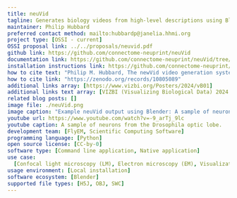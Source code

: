 ```yaml
---
title: neuVid
tagline: Generates biology videos from high-level descriptions using Blender or VVD Viewer.
maintainer: Philip Hubbard
preferred contact method: mailto:hubbardp@janelia.hhmi.org
project type: [OSSI - current]
OSSI proposal link: ../../proposals/neuvid.pdf
github link: https://github.com/connectome-neuprint/neuVid
documentation link: https://github.com/connectome-neuprint/neuVid/tree/master/documentation
installation instructions link: https://github.com/connectome-neuprint/neuVid?tab=readme-ov-file#usage-with-neuprint
how to cite text: "Philip M. Hubbard, The newVid video generation system, https://zenodo.org/records/10805089"
how to cite link: "https://zenodo.org/records/10805089"
additional links array: [https://www.vizbi.org/Posters/2024/vB01]
additional links text array: [VIZBI (Visualizing Biological Data) 2024 poster]
related blog posts: []
image file: ./neuVid.png
image caption: "Example neuVid output using Blender: A sample of neurons from the Drosophila optic lobe"
youtube url: https://www.youtube.com/watch?v=-9_arTj_9lc
youtube caption: A sample of neurons from the Drosophila optic lobe.
development team: [FlyEM, Scientific Computing Software]
programming language: [Python]
open source license: [CC-by-0]
software type: [Command line application, Native application]
use case:
  [Confocal light microscopy (LM), Electron microscopy (EM), Visualization]
usage environment: [Local installation]
software ecosystem: [Blender]
supported file types: [H5J, OBJ, SWC]
---
```

